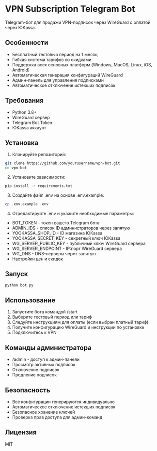 # VPN Subscription Telegram Bot

Telegram-бот для продажи VPN-подписок через WireGuard с оплатой через ЮKassa.

## Особенности

- Бесплатный тестовый период на 1 месяц
- Гибкая система тарифов со скидками
- Поддержка всех основных платформ (Windows, MacOS, Linux, iOS, Android)
- Автоматическая генерация конфигураций WireGuard
- Админ-панель для управления подписками
- Автоматическое отключение истекших подписок

## Требования

- Python 3.8+
- WireGuard сервер
- Telegram Bot Token
- ЮKassa аккаунт

## Установка

1. Клонируйте репозиторий:
```bash
git clone https://github.com/yourusername/vpn-bot.git
cd vpn-bot
```

2. Установите зависимости:
```bash
pip install -r requirements.txt
```

3. Создайте файл .env на основе .env.example:
```bash
cp .env.example .env
```

4. Отредактируйте .env и укажите необходимые параметры:
- BOT_TOKEN - токен вашего Telegram бота
- ADMIN_IDS - список ID администраторов через запятую
- YOOKASSA_SHOP_ID - ID магазина ЮKassa
- YOOKASSA_SECRET_KEY - секретный ключ ЮKassa
- WG_SERVER_PUBLIC_KEY - публичный ключ WireGuard сервера
- WG_SERVER_ENDPOINT - IP:порт WireGuard сервера
- WG_DNS - DNS-серверы через запятую
- Настройки цен и скидок

## Запуск

```bash
python bot.py
```

## Использование

1. Запустите бота командой /start
2. Выберите тестовый период или тариф
3. Следуйте инструкциям для оплаты (если выбран платный тариф)
4. Получите конфигурацию WireGuard и инструкции по установке
5. Подключитесь к VPN

## Команды администратора

- /admin - доступ к админ-панели
- Просмотр активных подписок
- Отключение подписок
- Продление подписок

## Безопасность

- Все конфигурации генерируются индивидуально
- Автоматическое отключение истекших подписок
- Безопасное хранение ключей
- Проверка прав доступа для админ-команд

## Лицензия

MIT 
